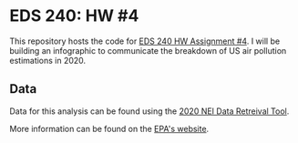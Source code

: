 # EDS 240: HW #4

This repository hosts the code for [EDS 240 HW Assignment #4](https://eds-240-data-viz.github.io/course-materials/assignments/HW4.html). I will be building an infographic to communicate the breakdown of US air pollution estimations in 2020. 

## Data

Data for this analysis can be found using the [2020 NEI Data Retreival Tool](https://awsedap.epa.gov/public/single/?appid=20230c40-026d-494e-903f-3f112761a208&sheet=5d3fdda7-14bc-4284-a9bb-cfd856b9348d&opt=ctxmenu,currsel).

More information can be found on the [EPA's website](https://www.epa.gov/air-emissions-inventories/2020-national-emissions-inventory-nei-data).
